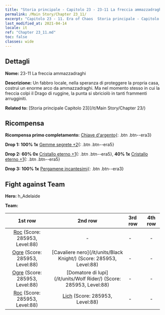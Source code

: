 ```yaml
---
title: "Storia principale - Capitolo 23 - 23-11 La freccia ammazzadraghi"
permalink: /Main Story/Chapter 23_11/
excerpt: "Capitolo 23 - 11. Era of Chaos  Storia principale - Capitolo 23_11. 23-11 La freccia ammazzadraghi"
last_modified_at: 2021-04-14
locale: it
ref: "Chapter 23_11.md"
toc: false
classes: wide
---
```


## Dettagli

 **Nome:** 23-11 La freccia ammazzadraghi

 **Descrizione:** Un fabbro locale, nella speranza di proteggere la propria casa, costruì un enorme arco da ammazzadraghi. Ma nel momento stesso in cui la freccia colpì il Drago di ruggine, la punta si sbriciolò in tanti frammenti arrugginiti.

 **Related to:** [Storia principale Capitolo 23](/it/Main Story/Chapter 23/)

## Ricompensa

 **Ricompensa primo completamento:** [Chiave d'argento](/it/Items/con_693/){: .btn .btn--era3}

 **Drop 1:** **100% 1x** [Gemme segrete +2](/it/Items/mat_79/){: .btn .btn--era5}

 **Drop 2:** **60% 0x** [Cristallo eterno +1](/it/Items/mat_73/){: .btn .btn--era5}, **40% 1x** [Cristallo eterno +1](/it/Items/mat_73/){: .btn .btn--era5}

 **Drop 3:** **100% 1x** [Pergamene incantesimi](/it/Items/con_694/){: .btn .btn--era3}


## Fight against Team
 **Hero:** h_Adelaide

 **Team:**


  | 1st row | 2nd row | 3rd row | 4th row |
  |:----:|:----:|:----|:----:|
  | [Roc](/it/units/Roc/) (Score: 285953, Level:88)  | - | - | - |
  | [Ogre](/it/units/Ogre/) (Score: 285953, Level:88)  | [Cavaliere nero](/it/units/Black Knight/) (Score: 285953, Level:88)  | - | - |
  | [Ogre](/it/units/Ogre/) (Score: 285953, Level:88)  | [Domatore di lupi](/it/units/Wolf Rider/) (Score: 285953, Level:88)  | - | - |
  | [Roc](/it/units/Roc/) (Score: 285953, Level:88)  | [Lich](/it/units/Lich/) (Score: 285953, Level:88)  | - | - |


